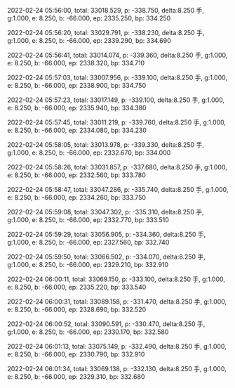 2022-02-24 05:56:00, total: 33018.529, p: -338.750, delta:8.250 手, g:1.000, e: 8.250, b: -66.000, ep: 2335.250, bp: 334.250

2022-02-24 05:56:20, total: 33029.791, p: -338.230, delta:8.250 手, g:1.000, e: 8.250, b: -66.000, ep: 2339.290, bp: 334.690

2022-02-24 05:56:41, total: 33014.074, p: -339.360, delta:8.250 手, g:1.000, e: 8.250, b: -66.000, ep: 2338.320, bp: 334.710

2022-02-24 05:57:03, total: 33007.956, p: -339.100, delta:8.250 手, g:1.000, e: 8.250, b: -66.000, ep: 2338.900, bp: 334.750

2022-02-24 05:57:23, total: 33017.149, p: -339.100, delta:8.250 手, g:1.000, e: 8.250, b: -66.000, ep: 2335.940, bp: 334.380

2022-02-24 05:57:45, total: 33011.219, p: -339.760, delta:8.250 手, g:1.000, e: 8.250, b: -66.000, ep: 2334.080, bp: 334.230

2022-02-24 05:58:05, total: 33013.978, p: -339.330, delta:8.250 手, g:1.000, e: 8.250, b: -66.000, ep: 2332.670, bp: 334.000

2022-02-24 05:58:26, total: 33031.857, p: -337.680, delta:8.250 手, g:1.000, e: 8.250, b: -66.000, ep: 2332.560, bp: 333.780

2022-02-24 05:58:47, total: 33047.286, p: -335.740, delta:8.250 手, g:1.000, e: 8.250, b: -66.000, ep: 2334.260, bp: 333.750

2022-02-24 05:59:08, total: 33047.302, p: -335.310, delta:8.250 手, g:1.000, e: 8.250, b: -66.000, ep: 2332.770, bp: 333.510

2022-02-24 05:59:29, total: 33056.905, p: -334.360, delta:8.250 手, g:1.000, e: 8.250, b: -66.000, ep: 2327.560, bp: 332.740

2022-02-24 05:59:50, total: 33066.502, p: -334.070, delta:8.250 手, g:1.000, e: 8.250, b: -66.000, ep: 2329.210, bp: 332.910

2022-02-24 06:00:11, total: 33069.150, p: -333.100, delta:8.250 手, g:1.000, e: 8.250, b: -66.000, ep: 2335.220, bp: 333.540

2022-02-24 06:00:31, total: 33089.158, p: -331.470, delta:8.250 手, g:1.000, e: 8.250, b: -66.000, ep: 2328.690, bp: 332.520

2022-02-24 06:00:52, total: 33090.591, p: -330.470, delta:8.250 手, g:1.000, e: 8.250, b: -66.000, ep: 2330.170, bp: 332.580

2022-02-24 06:01:13, total: 33075.149, p: -332.490, delta:8.250 手, g:1.000, e: 8.250, b: -66.000, ep: 2330.790, bp: 332.910

2022-02-24 06:01:34, total: 33069.138, p: -332.130, delta:8.250 手, g:1.000, e: 8.250, b: -66.000, ep: 2329.310, bp: 332.680